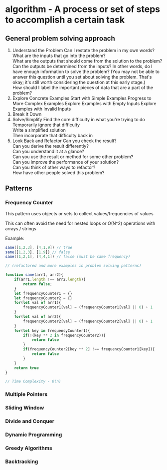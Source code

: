 # algorithm - A process or set of steps to accomplish a certain task

## General problem solving approach

1. Understand the Problem
   Can I restate the problem in my own words?  
   What are the inputs that go into the problem?  
   What are the outputs that should come from the solution to the problem?  
   Can the outputs be determined from the inputs? In other words, do I have enough information to solve the problem? (You may not be able to answer this question until you set about solving the problem. That's okay; it's still worth considering the question at this early stage.)  
   How should I label the important pieces of data that are a part of the problem?  
2. Explore Concrete Examples
   Start with Simple Examples
   Progress to More Complex Examples
   Explore Examples with Empty Inputs
   Explore Examples with Invalid Inputs
3. Break It Down
4. Solve/Simplify
   Find the core difficulty in what you're trying to do  
   Temporarily ignore that difficulty  
   Write a simplified solution  
   Then incorporate that difficulty back in  
5. Look Back and Refactor
   Can you check the result?  
   Can you derive the result differently?  
   Can you understand it at a glance?  
   Can you use the result or method for some other problem?  
   Can you improve the performance of your solution?  
   Can you think of other ways to refactor?  
   How have other people solved this problem?  

## Patterns

### Frequency Counter

This pattern uses objects or sets to collect values/frequencies of values

This can often avoid the need for nested loops or O(N^2) operations with arrays / strings

Example:

```javascript
same([1,2,3], [4,1,9]) // true
same([1,2,3], [1,9]) // false
same([1,2,1], [4,4,1]) // false (must be same frequency)

// (refactored and more examples in problem solving patterns)

function same(arr1, arr2){
    if(arr1.length !== arr2.length){
        return false;
    }
    let frequencyCounter1 = {}
    let frequencyCounter2 = {}
    for(let val of arr1){
        frequencyCounter1[val] = (frequencyCounter1[val] || 0) + 1
    }
    for(let val of arr2){
        frequencyCounter2[val] = (frequencyCounter2[val] || 0) + 1
    }
    for(let key in frequencyCounter1){
        if(!(key ** 2 in frequencyCounter2)){
            return false
        }
        if(frequencyCounter2[key ** 2] !== frequencyCounter1[key]){
            return false
        }
    }
    return true
}

// Time Complexity - O(n)

```

### Multiple Pointers

### Sliding Window

### Divide and Conquer

### Dynamic Programming

### Greedy Algorithms

### Backtracking
